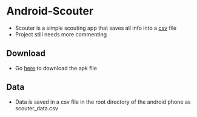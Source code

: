 # Android-Scouter
* Scouter is a simple scouting app that saves all info into a [csv](https://en.wikipedia.org/wiki/Comma-separated_values) file
* Project still needs more commenting

## Download
* Go [here](https://github.com/frc-emotion/Android-Scouter/releases) to download the apk file

## Data
* Data is saved in a csv file in the root directory of the android phone as scouter_data.csv

